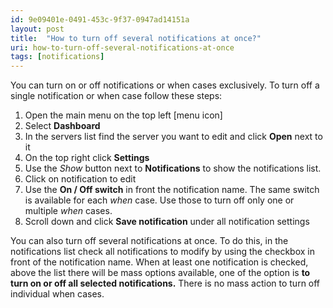 ```yaml
---
id: 9e09401e-0491-453c-9f37-0947ad14151a
layout: post
title:  "How to turn off several notifications at once?"
uri: how-to-turn-off-several-notifications-at-once
tags: [notifications]
---
```


You can turn on or off notifications or when cases exclusively. To turn off a single notification or when case follow these steps:

<!-- more -->

1.  Open the main menu on the top left \[menu icon\]
2.  Select **Dashboard**
3.  In the servers list find the server you want to edit and click **Open** next to it
4.  On the top right click **Settings**
5.  Use the _Show_ button next to **Notifications** to show the notifications list.
6.  Click on notification to edit
7.  Use the **On / Off switch** in front the notification name. The same switch is available for each _when_ case. Use those to turn off only one or multiple _when_ cases.
8.  Scroll down and click **Save notification** under all notification settings

You can also turn off several notifications at once. To do this, in the notifications list check all notifications to modify by using the checkbox in front of the notification name. When at least one notification is checked, above the list there will be mass options available, one of the option is **to turn on or off all selected notifications.** There is no mass action to turn off individual when cases.